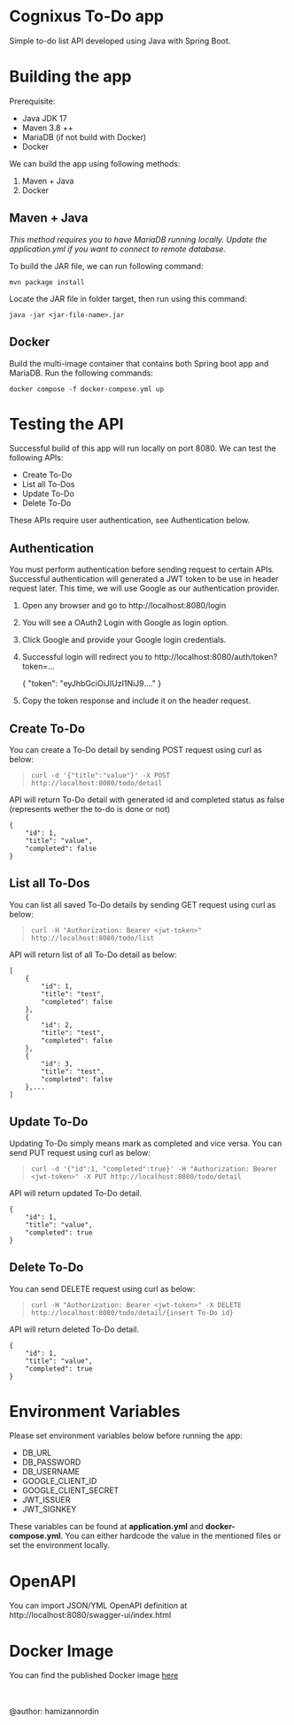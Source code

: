 # Cognixus To-Do app

Simple to-do list API developed using Java with Spring Boot.

# Building the app
Prerequisite:
- Java JDK  17
- Maven 3.8 ++
- MariaDB (if not build with Docker)
- Docker

We can build the app using following methods:
1. Maven + Java
2. Docker

## Maven + Java

*This method requires you to have MariaDB running locally. Update the application.yml if you want to connect to remote database.*

To build the JAR file, we can run following command:

    mvn package install
Locate the JAR file in folder target, then run using this command:

    java -jar <jar-file-name>.jar

## Docker

Build the multi-image container that contains both Spring boot app and MariaDB. Run the following commands:

    docker compose -f docker-compose.yml up

# Testing the API
Successful build of this app will run locally on port 8080. We can test the following APIs:
- Create To-Do
- List all To-Dos
- Update To-Do
- Delete To-Do

These APIs require user authentication, see Authentication below.

## Authentication
You must perform authentication before sending request to certain APIs. Successful authentication will generated a JWT token to be use in header request later. This time, we will use Google as our authentication provider. 

1. Open any browser and go to http://localhost:8080/login
2. You will see a OAuth2 Login with Google as login option.
3. Click Google and provide your Google login credentials.
4. Successful login will redirect you to http://localhost:8080/auth/token?token=...

    {	"token": "eyJhbGciOiJIUzI1NiJ9...."	}

6. Copy the token response and include it on the header request.
## Create To-Do

You can create a To-Do detail by sending POST request using curl as below:

> `
curl -d '{"title":"value"}' -X POST http://localhost:8080/todo/detail
`

API will return To-Do detail with generated id and completed status as false (represents wether the to-do is done or not)

    {
	    "id": 1,
	    "title": "value",
	    "completed": false
    }

## List all To-Dos

You can list all saved To-Do details by sending GET request using curl as below:

> `
curl -H "Authorization: Bearer <jwt-token>" http://localhost:8080/todo/list
`

API will return list of all To-Do detail as below:

    [
	    {
	        "id": 1,
	        "title": "test",
	        "completed": false
	    },
	    {
	        "id": 2,
	        "title": "test",
	        "completed": false
	    },
	    {
	        "id": 3,
	        "title": "test",
	        "completed": false
	    },...
    ]


## Update To-Do

Updating To-Do simply means mark as completed and vice versa. You can send PUT request using curl as below:

> `
curl -d '{"id":1, "completed":true}' -H "Authorization: Bearer <jwt-token>" -X PUT http://localhost:8080/todo/detail
`

API will return updated To-Do detail.

    {
	    "id": 1,
	    "title": "value",
	    "completed": true
    }


## Delete To-Do

You can send DELETE request using curl as below:

> `
curl -H "Authorization: Bearer <jwt-token>" -X DELETE http://localhost:8080/todo/detail/{insert To-Do id}
`

API will return deleted To-Do detail.

    {
	    "id": 1,
	    "title": "value",
	    "completed": true
    }

# Environment Variables
Please set environment variables below before running the app:
- DB_URL
- DB_PASSWORD
- DB_USERNAME
- GOOGLE_CLIENT_ID
- GOOGLE_CLIENT_SECRET
- JWT_ISSUER
- JWT_SIGNKEY

These variables can be found at **application.yml** and **docker-compose.yml**. You can either hardcode the value in the mentioned files or set the environment locally.

# OpenAPI

You can import JSON/YML OpenAPI definition at http://localhost:8080/swagger-ui/index.html

# Docker Image
You can find the published Docker image [here](https://hub.docker.com/r/h4mizan/cognixus)

<br><br>
@author: hamizannordin